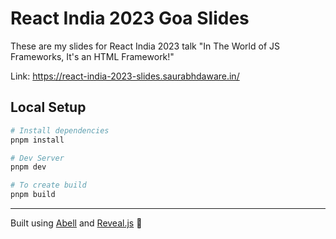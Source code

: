 # React India 2023 Goa Slides

These are my slides for React India 2023 talk "In The World of JS Frameworks, It's an HTML Framework!"

Link: https://react-india-2023-slides.saurabhdaware.in/

## Local Setup

```sh
# Install dependencies
pnpm install

# Dev Server
pnpm dev

# To create build
pnpm build
```

---

Built using [Abell](https://abelljs.org) and [Reveal.js](https://revealjs.com/) 🤗
